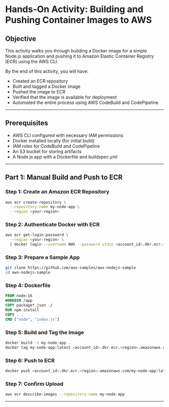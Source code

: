 # Hands-On Activity: Building and Pushing Container Images to AWS

## Objective
This activity walks you through building a Docker image for a simple Node.js application and pushing it to Amazon Elastic Container Registry (ECR) using the AWS CLI.

By the end of this activity, you will have:
- Created an ECR repository
- Built and tagged a Docker image
- Pushed the image to ECR
- Verified that the image is available for deployment
- Automated the entire process using AWS CodeBuild and CodePipeline

---

## Prerequisites
- AWS CLI configured with necessary IAM permissions
- Docker installed locally (for initial build)
- IAM roles for CodeBuild and CodePipeline
- An S3 bucket for storing artifacts
- A Node.js app with a Dockerfile and buildspec.yml

---

## Part 1: Manual Build and Push to ECR

### Step 1: Create an Amazon ECR Repository
```bash
aws ecr create-repository \
  --repository-name my-node-app \
  --region <your-region>
```

### Step 2: Authenticate Docker with ECR
```bash
aws ecr get-login-password \
  --region <your-region> \
  | docker login --username AWS --password-stdin <account_id>.dkr.ecr.<region>.amazonaws.com
```

### Step 3: Prepare a Sample App
```bash
git clone https://github.com/aws-samples/aws-nodejs-sample
cd aws-nodejs-sample
```

### Step 4: Dockerfile
```Dockerfile
FROM node:16
WORKDIR /app
COPY package*.json ./
RUN npm install
COPY . .
CMD ["node", "index.js"]
```

### Step 5: Build and Tag the Image
```bash
docker build -t my-node-app .
docker tag my-node-app:latest <account_id>.dkr.ecr.<region>.amazonaws.com/my-node-app:latest
```

### Step 6: Push to ECR
```bash
docker push <account_id>.dkr.ecr.<region>.amazonaws.com/my-node-app:latest
```

### Step 7: Confirm Upload
```bash
aws ecr describe-images --repository-name my-node-app
```

---